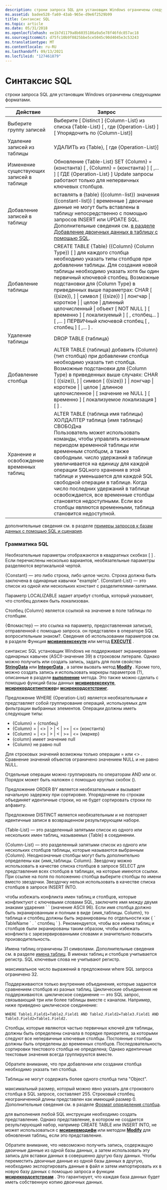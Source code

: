 ```yaml
---
description: строки запроса SQL для установщик Windows ограничены следующими форматами.
ms.assetid: badee528-fa69-43ab-965e-d9e6f2529b99
title: Синтаксис SQL
ms.topic: article
ms.date: 05/31/2018
ms.openlocfilehash: ee1b7d1179a8b6035186a9a5e78f46fdc857ac18
ms.sourcegitcommit: d75fc10b9f0825bbe5ce5045c90d4045e3c53243
ms.translationtype: MT
ms.contentlocale: ru-RU
ms.lasthandoff: 09/13/2021
ms.locfileid: "127461879"
---
```

# <a name="sql-syntax"></a>Синтаксис SQL

строки запроса SQL для установщик Windows ограничены следующими форматами.



| Действие                             | Запрос                                                                                                                                                                                                                                                                                                                                                                                                                                                                                                          |
|------------------------------------|----------------------------------------------------------------------------------------------------------------------------------------------------------------------------------------------------------------------------------------------------------------------------------------------------------------------------------------------------------------------------------------------------------------------------------------------------------------------------------------------------------------|
| Выберите группу записей          | Выберите \[ Distinct \] {Column-List} из списка {Table-List} \[ , где {Operation-List} \] \[ Упорядочить по {Column-List}\]                                                                                                                                                                                                                                                                                                                                                                                                       |
| Удаление записей из таблицы        | УДАЛИТЬ из {Table}, \[ где {Operation-List}\]                                                                                                                                                                                                                                                                                                                                                                                                                                                                 |
| Изменение существующих записей в таблице | Обновление {Table-List} SET {Column} = {константа} \[ , {Column} = {константа} \] \[ ,... \] \[ ГДЕ {Operation-List} \] Update запросы работают только для непервичных ключевых столбцов.<br/>                                                                                                                                                                                                                                                                                                                                      |
| Добавление записей в таблицу             | вставлять в {table} ({column-list}) значения ({constant-list}) \[ временные \] двоичные данные не могут быть вставлены в таблицу непосредственно с помощью запросов INSERT или UPDATE SQL. Дополнительные сведения см. [в разделе Добавление двоичных данных в таблицу с помощью SQL](adding-binary-data-to-a-table-using-sql.md).<br/>                                                                                                                                                                                                       |
| Добавление таблицы                        | CREATE TABLE {Table} ({Column} {Column Type}) \[ \] для каждого столбца необходимо указать типы столбцов при добавлении таблицы. Для создания новой таблицы необходимо указать хотя бы один первичный ключевой столбец. Возможные подстановки для {Column Type} в приведенных выше параметрах: CHAR \[ ({size}), \] \| символ \[ ({size}) \] \| лонгчар \| короткое \| \| целое \| длинный целочисленный \| объект \[ NOT NULL \] \[ временно \] \[ локализуемый \] \[ , столбец... \] \[ ,... \] ПЕРВИЧный ключевой столбец \[ , столбец \] \[ ,... \] .<br/> |
| Удаление таблицы                     | DROP TABLE {таблица}                                                                                                                                                                                                                                                                                                                                                                                                                                                                                             |
| Добавление столбца                       | ALTER TABLE {таблица} добавить {Column} {тип столбца} при добавлении столбца необходимо указать тип столбца. Возможные подстановки для {Column Type} в приведенных выше случаях: CHAR \[ ({size}), \] \| символ \[ ({size}) \] \| лонгчар \| короткое \| \| целое \| длинное целочисленное \| \[ значение не NULL \] \[ временно \] \[ локализуемое локализация \] \[ \] .<br/>                                                                                                                                                                  |
| Хранение и освобождение временных таблиц     | ALTER TABLE {таблица имя таблицы} ХОЛДАЛТЕР таблица {имя таблицы} СВОБОДна<br/> Пользователь может использовать команды, чтобы управлять жизненным периодом временной таблицы или временным столбцом, а также свободным. число удержаний в таблице увеличивается на единицу для каждой операции SQLного хранения в этой таблице и уменьшается для каждой SQL свободной операции в таблице. Когда число последних удержаний в таблице освобождается, все временные столбцы становятся недоступными. Если все столбцы являются временными, таблица становится недоступной.<br/>     |



 

дополнительные сведения см. в разделе [примеры запросов к базам данных с помощью SQL и сценария](examples-of-database-queries-using-sql-and-script.md).

### <a name="sql-grammar"></a>Грамматика SQL

Необязательные параметры отображаются в квадратных скобках \[ \] . Если перечислены несколько вариантов, необязательные параметры разделяются вертикальной чертой.

{Constant} — это либо строка, либо целое число. Строка должна быть заключена в одинарные кавычки "example". {Constant-List} — это список из одной или нескольких констант с разделителями-запятыми.

Параметр LOCALIZABLE задает атрибут столбца, который указывает, что столбец должен быть локализован.

Столбец {Column} является ссылкой на значение в поле таблицы по столбцам.

{Фломастер} — это ссылка на параметр, предоставленная записью, отправленной с помощью запроса. он представлен в операторе SQL вопросительным знаком?. Сведения об использовании параметров см. в разделе Функция [**мсивиевексекуте**](/windows/desktop/api/Msiquery/nf-msiquery-msiviewexecute) или метод [**EXECUTE**](view-execute.md) .

синтаксис SQL установщик Windows не поддерживает экранирование одинарных кавычек (ASCII-значение 39) в строковом литерале. Однако можно получить или создать запись, задать для поля свойство [**StringData**](record-stringdata.md) или [**IntegerData**](record-integerdata.md) , а затем вызвать метод [**Modify**](view-modify.md) . Кроме того, можно создать запись и использовать маркеры параметров (?), описанные в разделе [**выполнение**](view-execute.md) метода. Это также можно сделать с помощью функций базы данных [**мсивиевексекуте**](/windows/desktop/api/Msiquery/nf-msiquery-msiviewexecute), [**мсирекордсетинтежер**](/windows/desktop/api/Msiquery/nf-msiquery-msirecordsetinteger)и [**мсирекордсетстринг**](/windows/desktop/api/Msiquery/nf-msiquery-msirecordsetstringa).

Предложение WHERE {Operation-List} является необязательным и представляет собой группирование операций, используемых для фильтрации выбранных элементов. Операции должны иметь следующие типы:

-   {Column} = {столбец}
-   {Column} = \|  <>  \|  >  \|  <  \|  >=  \| <= {константа}
-   {Column} = \|  <>  \|  >  \|  <  \|  >=  \| <= {маркер}
-   {column} имеет значение null
-   {Column} не равно null

Для строковых значений возможны только операции = или <> . Сравнение значений объектов ограничено значением NULL и не равно NULL.

Отдельные операции можно группировать по операторам AND или or. Порядок может быть наложен с помощью круглых скобок ().

Предложение ORDER BY является необязательным и вызывает начальную задержку при сортировке. Упорядочение по строкам объединяет идентичные строки, но не будет сортировать строки по алфавиту.

Предложение DISTINCT является необязательным и не повторяет идентичные записи в возвращенном результирующем наборе.

{Table-List} — это разделенный запятыми список из одного или нескольких имен таблиц, называемых {Table} в соединении.

{Column-List} — это разделенный запятыми список из одного или нескольких столбцов таблицы, которые называются выбранным {Column}. Неоднозначные столбцы могут быть дополнительно определены как {имя_таблицы. Column}. Звездочку можно использовать в качестве списка столбцов в запросе SELECT для представления всех столбцов в таблицах, на которые имеются ссылки. При ссылке на поля по положению столбца выберите столбцы по имени вместо звездочки. Звездочку нельзя использовать в качестве списка столбцов в запросе INSERT INTO.

чтобы избежать конфликта имен таблиц и столбцов, которые конфликтуют с ключевыми словами SQL, заключите имя между двумя знаками ударения \` \` (значение ASCII 96). Если имя столбца должно быть экранированным и полным в виде {имя_таблицы. Column}, то таблица и столбец должны быть экранированы по отдельности как { \` TableName \` . \` столбец \` }. Рекомендуется, чтобы все имена таблиц и столбцов были экранированы таким образом, чтобы избежать конфликта с зарезервированными словами и значительно повысить производительность.

Имена таблиц ограничены 31 символами. Дополнительные сведения см. в разделе [имена таблиц](table-names.md). В именах таблиц и столбцов учитывается регистр. SQL ключевые слова не учитывают регистр.

максимальное число выражений в предложении where SQL запроса ограничено 32.

Поддерживаются только внутренние объединения, которые задаются сравнением столбцов из разных таблиц. Циклические объединения не поддерживаются. циклическое соединение — это SQL запрос, связывающий три или более таблицы вместе с каналом. Например, ниже приведено циклическое соединение:

``` syntax
WHERE Table1.Field1=Table2.Field1 AND Table2.Field2=Table3.Field1 AND Table3.Field2=Table1.Field2.
```

Столбцы, которые являются частью первичных ключей для таблицы, должны быть определены сначала в порядке приоритета, за которыми следуют все непервичные ключевые столбцы. Постоянные столбцы должны быть определены до временных столбцов. Последовательность сортировки текстового столбца не определена; Однако идентичные текстовые значения всегда группируются вместе.

Обратите внимание, что при добавлении или создании столбца необходимо указать тип столбца.

Таблицы не могут содержать более одного столбца типа "Object".

максимальный размер, который можно явно указать для строкового столбца в SQL запросе, составляет 255. Строковый столбец неограниченной длины представлен как имеющий размер 0. Дополнительные сведения см. в разделе [Формат определения столбца](column-definition-format.md).

для выполнения любой SQL инструкции необходимо создать представление. Однако представление, в котором не создается результирующий набор, например CREATE TABLE или INSERT INTO, не может использоваться с [**мсивиевмодифи**](/windows/desktop/api/Msiquery/nf-msiquery-msiviewmodify) или методом [**Modify**](view-modify.md) для обновления таблиц, если это представление.

Обратите внимание, что невозможно получить запись, содержащую двоичные данные из одной базы данных, а затем использовать эту запись для вставки данных в совершенно другую базу данных. Чтобы переместить двоичные данные из одной базы данных в другую, необходимо экспортировать данные в файл и затем импортировать их в новую базу данных с помощью запроса и функции [**мсирекордсетстреам**](/windows/desktop/api/Msiquery/nf-msiquery-msirecordsetstreama) . Это гарантирует, что каждая база данных будет иметь собственную копию двоичных данных.

 

 




